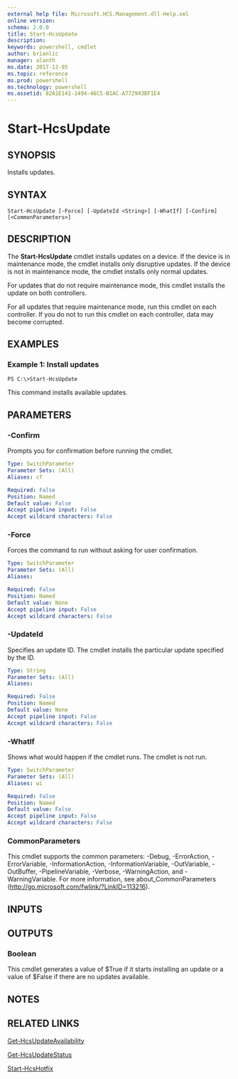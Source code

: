 ```yaml
---
external help file: Microsoft.HCS.Management.dll-Help.xml
online version: 
schema: 2.0.0
title: Start-HcsUpdate
description: 
keywords: powershell, cmdlet
author: brianlic
manager: alanth
ms.date: 2017-12-05
ms.topic: reference
ms.prod: powershell
ms.technology: powershell
ms.assetid: 82A1E141-1494-46C5-B1AC-A772943BF1E4
---
```


# Start-HcsUpdate

## SYNOPSIS
Installs updates.

## SYNTAX

```
Start-HcsUpdate [-Force] [-UpdateId <String>] [-WhatIf] [-Confirm] [<CommonParameters>]
```

## DESCRIPTION
The **Start-HcsUpdate** cmdlet installs updates on a device.
If the device is in maintenance mode, the cmdlet installs only disruptive updates.
If the device is not in maintenance mode, the cmdlet installs only normal updates.

For updates that do not require maintenance mode, this cmdlet installs the update on both controllers.

For all updates that require maintenance mode, run this cmdlet on each controller.
If you do not to run this cmdlet on each controller, data may become corrupted.

## EXAMPLES

### Example 1: Install updates
```
PS C:\>Start-HcsUpdate
```

This command installs available updates.

## PARAMETERS

### -Confirm
Prompts you for confirmation before running the cmdlet.

```yaml
Type: SwitchParameter
Parameter Sets: (All)
Aliases: cf

Required: False
Position: Named
Default value: False
Accept pipeline input: False
Accept wildcard characters: False
```

### -Force
Forces the command to run without asking for user confirmation.

```yaml
Type: SwitchParameter
Parameter Sets: (All)
Aliases: 

Required: False
Position: Named
Default value: None
Accept pipeline input: False
Accept wildcard characters: False
```

### -UpdateId
Specifies an update ID.
The cmdlet installs the particular update specified by the ID.

```yaml
Type: String
Parameter Sets: (All)
Aliases: 

Required: False
Position: Named
Default value: None
Accept pipeline input: False
Accept wildcard characters: False
```

### -WhatIf
Shows what would happen if the cmdlet runs.
The cmdlet is not run.

```yaml
Type: SwitchParameter
Parameter Sets: (All)
Aliases: wi

Required: False
Position: Named
Default value: False
Accept pipeline input: False
Accept wildcard characters: False
```

### CommonParameters
This cmdlet supports the common parameters: -Debug, -ErrorAction, -ErrorVariable, -InformationAction, -InformationVariable, -OutVariable, -OutBuffer, -PipelineVariable, -Verbose, -WarningAction, and -WarningVariable. For more information, see about_CommonParameters (http://go.microsoft.com/fwlink/?LinkID=113216).

## INPUTS

## OUTPUTS

### Boolean
This cmdlet generates a value of $True if it starts installing an update or a value of $False if there are no updates available.

## NOTES

## RELATED LINKS

[Get-HcsUpdateAvailability](./Get-HcsUpdateAvailability.md)

[Get-HcsUpdateStatus](./Get-HcsUpdateStatus.md)

[Start-HcsHotfix](./Start-HcsHotfix.md)

